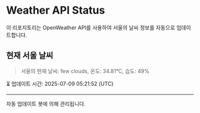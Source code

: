 
# Weather API Status

이 리포지토리는 OpenWeather API를 사용하여 서울의 날씨 정보를 자동으로 업데이트합니다.

## 현재 서울 날씨
> 서울의 현재 날씨: few clouds, 온도: 34.81°C, 습도: 49%

⏳ 업데이트 시간: 2025-07-09 05:21:52 (UTC)

---
자동 업데이트 봇에 의해 관리됩니다.

